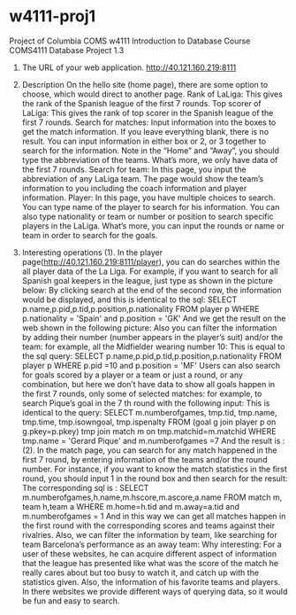 # w4111-proj1
Project of Columbia COMS w4111 Introduction to Database Course
COMS4111 Database Project 1.3


1. The URL of your web application. http://40.121.160.219:8111

2. Description
On the hello site (home page), there are some option to choose, which would direct to another
page. Rank of LaLiga: This gives the rank of the Spanish league of the first 7 rounds. Top scorer of LaLiga: This gives the rank of top scorer in the Spanish league of the first 7 rounds. Search for matches: Input information into the boxes to get the match information. If you leave
everything blank, there is no result. You can input information in either box or 2, or 3 together
to search for the information. Note in the “Home” and “Away”, you should type the
abbreviation of the teams. What’s more, we only have data of the first 7 rounds. Search for team: In this page, you input the abbreviation of any LaLiga team. The page would
show the team’s information to you including the coach information and player information. Player: In this page, you have multiple choices to search. You can type name of the player to
search for his information. You can also type nationality or team or number or position to
search specific players in the LaLiga. What’s more, you can input the rounds or name or team in
order to search for the goals.

3. Interesting operations
(1).
In the player page(http://40.121.160.219:8111/player), you can do searches within the all
player data of the La Liga. For example, if you want to search for all Spanish goal keepers in the
league, just type as shown in the picture below:
By clicking search at the end of the second row, the information would be displayed, and this is
identical to the sql:
SELECT p.name,p.pid,p.tid,p.position,p.nationality
FROM player p
WHERE p.nationality = 'Spain' and p.position = 'GK' And we get the result on the web shown in the following picture:
Also you can filter the information by adding their number (number appears in the player’s suit)
and/or the team: for example, all the Midfielder wearing number 10:
This is equal to the sql query:
SELECT p.name,p.pid,p.tid,p.position,p.nationality
FROM player p
WHERE p.pid =10 and p.position = 'MF'
Users can also search for goals scored by a player or a team or just a round, or any combination, but here we don’t have data to show all goals happen in the first 7 rounds, only some of
selected matches: for example, to search Pique’s goal in the 7
th round with the following input:
This is identical to the query:
SELECT m.numberofgames, tmp.tid, tmp.name, tmp.time, tmp.isowngoal, tmp.ispenalty
FROM (goal g join player p on g.pkey=p.pkey) tmp join match m on tmp.matchid=m.matchid
WHERE tmp.name = 'Gerard Pique' and m.numberofgames =7
And the result is :
(2).
In the match page, you can search for any match happened in the first 7 round, by entering
information of the teams and/or the round number. For instance, if you want to know the
match statistics in the first round, you should input 1 in the round box and then search for the
result:
The corresponding sql is :
SELECT m.numberofgames,h.name,m.hscore,m.ascore,a.name
FROM match m, team h,team a
WHERE m.home=h.tid and m.away=a.tid and m.numberofgames = 1
And in this way we can get all matches happen in the first round with the corresponding scores
and teams against their rivalries. Also, we can filter the information by team, like searching for team Barcelona’s performance as
an away team:
Why interesting: For a user of these websites, he can acquire different aspect of information
that the league has presented like what was the score of the match he really cares about but
too busy to watch it, and catch up with the statistics given. Also, the information of his favorite
teams and players. In there websites we provide different ways of querying data, so it would be
fun and easy to search.
